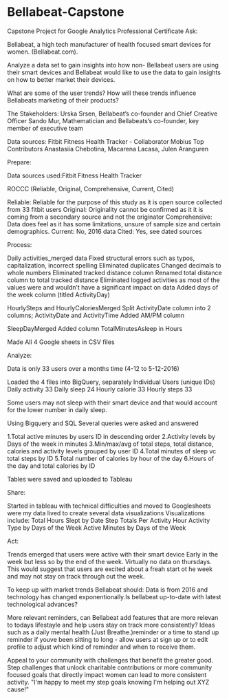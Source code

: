 # Bellabeat-Capstone
Capstone Project for Google Analytics Professional Certificate
Ask:

Bellabeat, a high tech manufacturer of health focused smart devices for women.
(Bellabeat.com).

Analyze a data set to gain insights into how non- Bellabeat users are using their smart devices and Bellabeat would like to use the data to gain insights on how to better market their devices.

What are some of the user trends?
How will these trends influence Bellabeats marketing of their products?

The Stakeholders:
Urska Srsen, Bellabeat’s co-founder and Chief Creative Officer
Sando Mur, Mathematician and Bellabeats’s co-founder, key member of executive team

Data sources:
Fitbit Fitness Health Tracker - Collaborator Mobius
Top Contributors Anastasiia Chebotina, Macarena Lacasa, Julen Aranguren

Prepare:

Data sources used:Fitbit Fitness Health Tracker

ROCCC (Reliable, Original, Comprehensive, Current, Cited)

Reliable: Reliable for the purpose of this study as it is open source collected from 33 fitbit users
Original: Originality cannot be confirmed as it it is coming from a secondary source and not the originator
Comprehensive: Data does feel as it has some limitations, unsure of sample size and certain demographics. 
Current: No, 2016 data
Cited: Yes, see dated sources

Process:

Daily activities_merged data 
Fixed structural errors such as typos, capitalization, incorrect spelling
Eliminated duplicates
Changed decimals to whole numbers
Eliminated tracked distance column
Renamed total distance column to total tracked distance
Eliminated logged activities as most of the values were and wouldn’t have a significant impact on data
Added days of the week column (titled ActivityDay)

HourlySteps and HourlyCaloriesMerged
Split ActivityDate column into 2 columns; ActivityDate and ActivityTime
Added AM/PM column

SleepDayMerged
Added column TotalMinutesAsleep in Hours

Made All 4 Google sheets in CSV files

Analyze:

Data is only 33 users over a months time (4-12 to 5-12-2016)

Loaded the 4 files into BigQuery, separately
Individual Users (unique IDs)
Daily activity 33
Daily sleep 24
Hourly calorie 33
Hourly steps 33

Some users may not sleep with their smart device and that would account for the lower number in daily sleep.

Using Bigquery and SQL Several queries were asked and answered

1.Total active minutes by users ID in descending order
2.Activity levels by Days of the week in minutes
3.Min/max/avg of total steps, total distance, calories and activity levels grouped by user ID
4.Total minutes of sleep vc total steps by ID
5.Total number of calories by hour of the day
6.Hours of the day and total calories by ID

Tables were saved and uploaded to Tableau

Share:

Started in tableau with technical difficulties and moved to Googlesheets were my data lived to create several data visualizations 
Visualizations include:
Total Hours Slept by Date
Step Totals Per Activity Hour
Activity Type by Days of the Week
Active Minutes by Days of the Week


Act:

Trends emerged that users were active with their smart device Early in the week but less so by the end of the week. Virtually no data on thursdays. This would suggest that users are excited about a freah start ot he week and may not stay on track through out the week.

To keep up with market trends Bellabeat should:
Data is from 2016 and technology has changed exponentionally.Is bellabeat up-to-date with latest technological advances?

More relevant reminders, can Bellabeat add features that are more relevan to todays lifestayle and help users stay on track more consistently? Ideas such as a daily mental health (Just Breathe.)reminder or a time to stand up reminder if youve been sitting to long - allow users at sign up or to edit profile to adjust which kind of reminder and when to receive them.

Appeal to your community with challenges that benefit the greater good. Step challenges that unlock charitable contributions or more community focused goals that directly impact women can lead to more consistent activity.
"I'm happy to meet my step goals knowing I'm helping out XYZ cause!"





